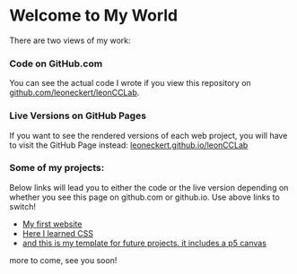 # Welcome to My World

There are two views of my work: 

### Code on GitHub.com
You can see the actual code I wrote if you view this repository on [github.com/leoneckert/leonCCLab](https://github.com/leoneckert/leonCCLab).

### Live Versions on GitHub Pages
If you want to see the rendered versions of each web project, you will have to visit the GitHub Page instead: [leoneckert.github.io/leonCCLab](https://leoneckert.github.io/leonCCLab/) 

### Some of my projects:
Below links will lead you to either the code or the live version depending on whether you see this page on github.com or github.io. Use above links to switch!

- [My first website](my-first-website/index.html)
- [Here I learned CSS](web-with-style)
- [and this is my template for future projects. it includes a p5 canvas](templateP5)

more to come, see you soon!